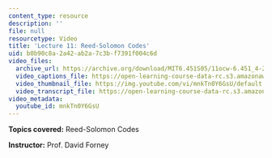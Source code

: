 ```yaml
---
content_type: resource
description: ''
file: null
resourcetype: Video
title: 'Lecture 11: Reed-Solomon Codes'
uid: b0b90c8a-2a42-ab2a-7c3b-f7391f004c6d
video_files:
  archive_url: https://archive.org/download/MIT6.451S05/11ocw-6.451_4-261-09mar2005-220k.mp4
  video_captions_file: https://open-learning-course-data-rc.s3.amazonaws.com/6-451-principles-of-digital-communication-ii-spring-2005/3842f83d45775121ab338bba11ae6660_mnkTn0Y6GsU.vtt
  video_thumbnail_file: https://img.youtube.com/vi/mnkTn0Y6GsU/default.jpg
  video_transcript_file: https://open-learning-course-data-rc.s3.amazonaws.com/6-451-principles-of-digital-communication-ii-spring-2005/2717629c83d90e1d8a89c7949fd33e73_mnkTn0Y6GsU.pdf
video_metadata:
  youtube_id: mnkTn0Y6GsU
---
```


**Topics covered:** Reed-Solomon Codes

**Instructor:** Prof. David Forney
